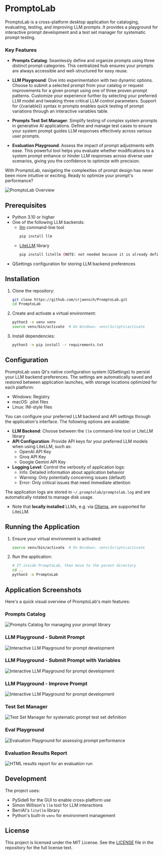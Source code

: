 # PromptoLab

PromptoLab is a cross-platform desktop application for cataloging, evaluating, testing, and improving LLM prompts. It provides a playground for interactive prompt development and a test set manager for systematic prompt testing.

### Key Features

- **Prompts Catalog**: Seamlessly define and organize prompts using three distinct prompt categories. This centralized hub ensures your prompts are always accessible and well-structured for easy reuse.

- **LLM Playground**: Dive into experimentation with two dynamic options. Choose to submit a selected prompt from your catalog or request improvements for a given prompt using one of three proven prompt patterns. Customize your experience further by selecting your preferred LLM model and tweaking three critical LLM control parameters. Support for {{variable}} syntax in prompts enables quick testing of prompt variations through an interactive variables table.

- **Prompts Test Set Manager**: Simplify testing of complex system prompts in generative AI applications. Define and manage test cases to ensure your system prompt guides LLM responses effectively across various user prompts.

- **Evaluation Playground**: Assess the impact of prompt adjustments with ease. This powerful tool helps you evaluate whether modifications to a system prompt enhance or hinder LLM responses across diverse user scenarios, giving you the confidence to optimize with precision.

With PromptoLab, navigating the complexities of prompt design has never been more intuitive or exciting. Ready to optimize your prompt's performance?

![PromptoLab Overview](images/PromptoLab-visual-overview.png)


## Prerequisites

- Python 3.10 or higher
- One of the following LLM backends:
  - [llm](https://github.com/simonw/llm) command-line tool
    ```bash
    pip install llm
    ```
  - [LiteLLM](https://github.com/BerriAI/litellm) library
    ```bash
    pip install litellm (NOTE: not needed because it is already defined inside requirements.txt)
    ```
- QSettings configuration for storing LLM backend preferences

## Installation

1. Clone the repository:
   ```bash
   git clone https://github.com/crjaensch/PromptoLab.git
   cd PromptoLab
   ```

2. Create and activate a virtual environment:
   ```bash
   python3 -m venv venv
   source venv/bin/activate  # On Windows: venv\Scripts\activate
   ```

3. Install dependencies:
   ```bash
   python3 -m pip install -r requirements.txt
   ```

## Configuration

PromptoLab uses Qt's native configuration system (QSettings) to persist your LLM backend preferences. The settings are automatically saved and restored between application launches, with storage locations optimized for each platform:
- Windows: Registry
- macOS: .plist files
- Linux: INI-style files

You can configure your preferred LLM backend and API settings through the application's interface. The following options are available:

- **LLM Backend**: Choose between the `llm` command-line tool or LiteLLM library
- **API Configuration**: Provide API keys for your preferred LLM models when using LiteLLM, such as:
  - OpenAI API Key
  - Groq API Key
  - Google Gemini API Key
- **Logging Level**: Control the verbosity of application logs:
  - Info: Detailed information about application behavior
  - Warning: Only potentially concerning issues (default)
  - Error: Only critical issues that need immediate attention

The application logs are stored in `~/.promptolab/promptolab.log` and are automatically rotated to manage disk usage.

- Note that __locally installed__ LLMs, e.g. via [Ollama](https://ollama.com), are supported for LiteLLM.

## Running the Application

1. Ensure your virtual environment is activated:
   ```bash
   source venv/bin/activate  # On Windows: venv\Scripts\activate
   ```

2. Run the application:
   ```bash
   # If inside PromptoLab, then move to the parent directory
   cd ..
   python3 -m PromptoLab
   ```

## Application Screenshots

Here's a quick visual overview of PromptoLab's main features:

### Prompts Catalog
![Prompts Catalog for managing your prompt library](images/Prompts-Catalog-Screen.png)

### LLM Playground - Submit Prompt
![Interactive LLM Playground for prompt development](images/LLM-Playground-Screen_Submit-Prompt.png)

### LLM Playground - Submit Prompt with Variables
![Interactive LLM Playground for prompt development](images/LLM-Playground-Screen_Submit-Prompt-Variables.png)

### LLM Playground - Improve Prompt
![Interactive LLM Playground for prompt development](images/LLM-Playground-Screen_Improve-Prompt.png)

### Test Set Manager
![Test Set Manager for systematic prompt test set definition](images/TestSet-Manager-Screen.png)

### Eval Playground
![Evaluation Playground for assessing prompt performance](images/Eval-Playground-Screen.png)

### Evaluation Results Report
![HTML results report for an evaluation run](images/Eval-HTML-Report-Screen.png)

## Development

The project uses:
- PySide6 for the GUI to enable cross-platform use
- Simon Willison's `llm` tool for LLM interactions
- BerriAI's `litellm` library
- Python's built-in `venv` for environment management

## License

This project is licensed under the MIT License. See the [LICENSE](license.md) file in the repository for the full license text.
